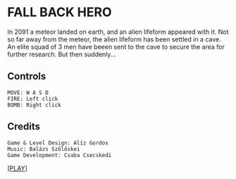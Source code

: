 # FALL BACK HERO

In 2091 a meteor landed on earth, and an alien lifeform appeared with it.
Not so far away from the meteor, the alien lifeform has been settled in a cave.
An elite squad of 3 men have beeen sent to the cave to secure the area for further research.
But then suddenly...

## Controls
```
MOVE: W A S D
FIRE: Left click 
BOMB: Right click
```

## Credits
```
Game & Level Design: Alíz Gordos
Music: Balázs Szőlőskei
Game Development: Csaba Csecskedi
```

[[PLAY]](https://tricsi.github.io/back/dist/)
